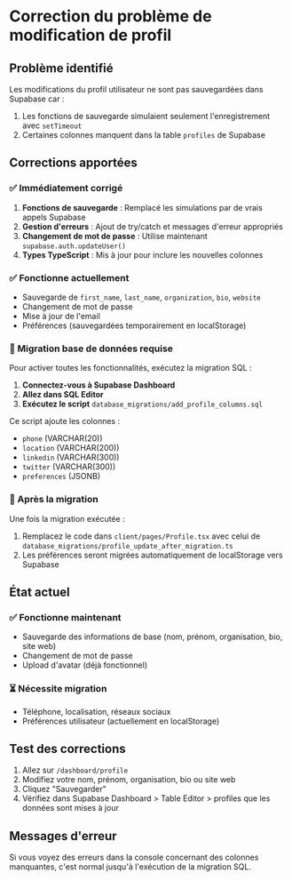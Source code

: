 # Correction du problème de modification de profil

## Problème identifié
Les modifications du profil utilisateur ne sont pas sauvegardées dans Supabase car :
1. Les fonctions de sauvegarde simulaient seulement l'enregistrement avec `setTimeout`
2. Certaines colonnes manquent dans la table `profiles` de Supabase

## Corrections apportées

### ✅ Immédiatement corrigé
1. **Fonctions de sauvegarde** : Remplacé les simulations par de vrais appels Supabase
2. **Gestion d'erreurs** : Ajout de try/catch et messages d'erreur appropriés
3. **Changement de mot de passe** : Utilise maintenant `supabase.auth.updateUser()`
4. **Types TypeScript** : Mis à jour pour inclure les nouvelles colonnes

### ✅ Fonctionne actuellement
- Sauvegarde de `first_name`, `last_name`, `organization`, `bio`, `website`
- Changement de mot de passe
- Mise à jour de l'email
- Préférences (sauvegardées temporairement en localStorage)

### 🔧 Migration base de données requise

Pour activer toutes les fonctionnalités, exécutez la migration SQL :

1. **Connectez-vous à Supabase Dashboard**
2. **Allez dans SQL Editor**
3. **Exécutez le script** `database_migrations/add_profile_columns.sql`

Ce script ajoute les colonnes :
- `phone` (VARCHAR(20))
- `location` (VARCHAR(200))
- `linkedin` (VARCHAR(300))
- `twitter` (VARCHAR(300))
- `preferences` (JSONB)

### 📝 Après la migration

Une fois la migration exécutée :
1. Remplacez le code dans `client/pages/Profile.tsx` avec celui de `database_migrations/profile_update_after_migration.ts`
2. Les préférences seront migrées automatiquement de localStorage vers Supabase

## État actuel

### ✅ Fonctionne maintenant
- Sauvegarde des informations de base (nom, prénom, organisation, bio, site web)
- Changement de mot de passe
- Upload d'avatar (déjà fonctionnel)

### ⏳ Nécessite migration
- Téléphone, localisation, réseaux sociaux
- Préférences utilisateur (actuellement en localStorage)

## Test des corrections

1. Allez sur `/dashboard/profile`
2. Modifiez votre nom, prénom, organisation, bio ou site web
3. Cliquez "Sauvegarder"
4. Vérifiez dans Supabase Dashboard > Table Editor > profiles que les données sont mises à jour

## Messages d'erreur

Si vous voyez des erreurs dans la console concernant des colonnes manquantes, c'est normal jusqu'à l'exécution de la migration SQL.

